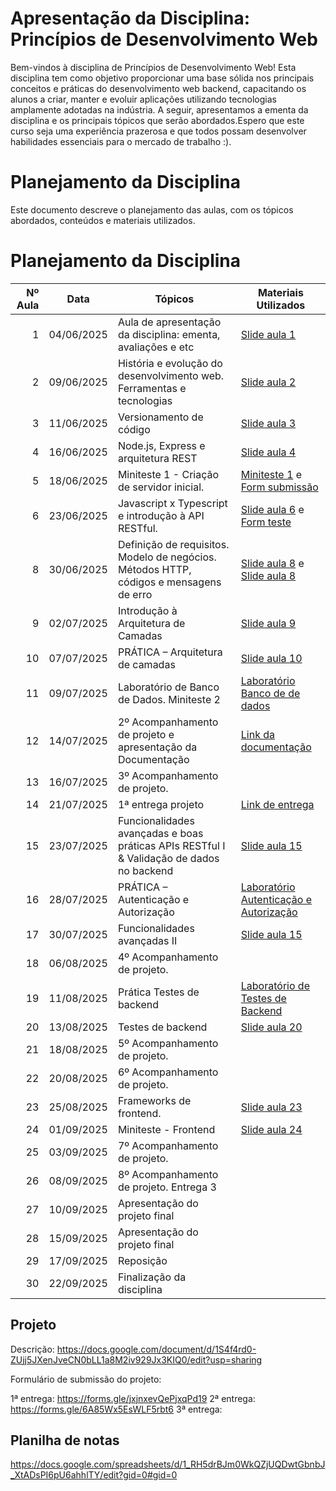 # Apresentação da Disciplina: Princípios de Desenvolvimento Web

Bem-vindos à disciplina de Princípios de Desenvolvimento Web! Esta disciplina tem como objetivo proporcionar uma base sólida nos principais conceitos e práticas do desenvolvimento web backend, capacitando os alunos a criar, manter e evoluir aplicações utilizando tecnologias amplamente adotadas na indústria. A seguir, apresentamos a ementa da disciplina e os principais tópicos que serão abordados.Espero que este curso seja uma experiência prazerosa e que todos possam desenvolver habilidades essenciais para o mercado de trabalho :).

# Planejamento da Disciplina

Este documento descreve o planejamento das aulas, com os tópicos abordados, conteúdos e materiais utilizados.

# Planejamento da Disciplina


| Nº Aula | Data       | Tópicos                                                                 | Materiais Utilizados |
|--------:|------------|-------------------------------------------------------------------------|-----------------------|
| 1       | 04/06/2025 | Aula de apresentação da disciplina: ementa, avaliações e etc            | [Slide aula 1](aulas/aula1.pdf)|
| 2       | 09/06/2025 | História e evolução do desenvolvimento web. Ferramentas e tecnologias   | [Slide aula 2](aulas/aula2.pdf)|
| 3       | 11/06/2025 | Versionamento de código                                                 | [Slide aula 3](aulas/aula3.pdf)|
| 4       | 16/06/2025 | Node.js, Express e arquitetura REST                                     | [Slide aula 4](aulas/aula4.pdf)|
| 5       | 18/06/2025 | Miniteste 1 - Criação de servidor inicial.                              | [Miniteste 1](aulas/miniteste1.pdf) e [Form submissão](https://forms.gle/ZbQkbbHstqUUZyrR7)|
| 6       | 23/06/2025 | Javascript x Typescript e introdução à API RESTful.                     | [Slide aula 6](aulas/aula6.pdf) e [Form teste](https://forms.gle/6i9LZKYBcyiEobJP8)                      |
| 8       | 30/06/2025 | Definição de requisitos. Modelo de negócios. Métodos HTTP, códigos e mensagens de erro | [Slide aula 8](aulas/aula8.pdf) e [Slide aula 8](aulas/aula81.pdf)             |
| 9       | 02/07/2025 | Introdução à Arquitetura de Camadas                                     |[Slide aula 9](aulas/aula9.pdf)|
| 10      | 07/07/2025 | PRÁTICA – Arquitetura de camadas                                        |[Slide aula 10](aulas/aula10.pdf)|
| 11      | 09/07/2025 | Laboratório de Banco de Dados. Miniteste 2                              |[Laboratório Banco de de dados](https://encurtador.com.br/BNO45)|
| 12      | 14/07/2025 | 2º Acompanhamento de projeto e apresentação da Documentação             |[Link da documentação](https://docs.google.com/document/d/1MWgy05bVqY-XpS94MN9547IHQQD2CYNVh6NZ-eTQZa4/edit?usp=sharing)|
| 13      | 16/07/2025 | 3º Acompanhamento de projeto.                                           |                       |
| 14      | 21/07/2025 | 1ª entrega projeto                                                      |[Link de entrega](https://forms.gle/86gHeeyfrHZUBLW67)|
| 15      | 23/07/2025 | Funcionalidades avançadas e boas práticas APIs RESTful I & Validação de dados no backend  |[Slide aula 15](aulas/aula15.pdf)                 |
| 16      | 28/07/2025 | PRÁTICA – Autenticação e Autorização                                    |[Laboratório Autenticação e Autorização](https://docs.google.com/document/d/1_0mFIHrHtymhN1EI62MTysMgo7GcVS7nWA9EB__oo8U/edit?usp=sharing)                       |
| 17      | 30/07/2025 | Funcionalidades avançadas II                                            |[Slide aula 15](aulas/aula15.pdf)|
| 18      | 06/08/2025 | 4º Acompanhamento de projeto.                                           |                       |
| 19      | 11/08/2025 | Prática Testes de backend                                               |[Laboratório de Testes de Backend](https://docs.google.com/document/d/17rvjLsodqKteMIJ_JPNgTf0IrZk8l2R0AitJ_ATwWa4/edit?usp=sharing)|
| 20      | 13/08/2025 | Testes de backend                                                       |[Slide aula 20](aulas/aula20.pdf)|
| 21      | 18/08/2025 | 5º Acompanhamento de projeto.                                           |                       |
| 22      | 20/08/2025 | 6º Acompanhamento de projeto.                                           |                       |
| 23      | 25/08/2025 | Frameworks de frontend.                                                 |[Slide aula 23](aulas/aula23.pdf)|
| 24      | 01/09/2025 | Miniteste - Frontend                                                    |[Slide aula 24](aulas/aula24.pdf)|
| 25      | 03/09/2025 | 7º Acompanhamento de projeto.                                           |                       |
| 26      | 08/09/2025 | 8º Acompanhamento de projeto. Entrega 3                                 |                       |
| 27      | 10/09/2025 | Apresentação do projeto final                                           |                       |
| 28      | 15/09/2025 | Apresentação do projeto final                                           |                       |
| 29      | 17/09/2025 | Reposição                                                               |                       |
| 30      | 22/09/2025 | Finalização da disciplina                                               |                       |


## Projeto

Descrição: https://docs.google.com/document/d/1S4f4rd0-ZUjj5JXenJveCN0bLL1a8M2iv929Jx3KIQ0/edit?usp=sharing

Formulário de submissão do projeto: 

1ª entrega: https://forms.gle/jxjnxevQePjxqPd19
2ª entrega: https://forms.gle/6A85Wx5EsWLF5rbt6
3ª entrega:

## Planilha de notas

https://docs.google.com/spreadsheets/d/1_RH5drBJm0WkQZjUQDwtGbnbJ_XtADsPI6pU6ahhlTY/edit?gid=0#gid=0








